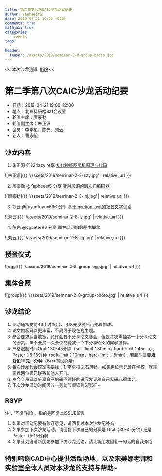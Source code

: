 ```yaml
---
title: 第二季第八次CAIC沙龙活动纪要
author: YapheeetS
date: 2019-04-21 19:00 +0800
comments: true
mathjax: true
categories: 
  - events
tags:
  - 
header:
  teaser: /assets/2019/seminar-2-8-group-photo.jpg
---
```


<< 本次沙龙通知: [#89](https://github.com/BUPT/ai-ml.club/issues/89)  << 

# 第二季第八次CAIC沙龙活动纪要

- 日期：2019-04-21 19:00-22:00
- 地点：北邮科研楼821会议室
- 轮值主席：廖豪劲
- 轮值副主席：朱正源
- 会员：李卓桓、陈光、刘云
- 新人：曹志航



## 沙龙内容

1. 朱正源 @824zzy 分享 [初代神经图灵机原理与代码](https://bupt.github.io/conversational-ai-club/#/papers/neural-turing-machines-2014)

 ![朱正源]({{ '/assets/2019/seminar-2-8-zzy.jpg' | relative_url }})

2. 廖豪劲 @YapheeetS 分享 [针对段落的层次自编码器](https://bupt.github.io/conversational-ai-club/#/papers/a-hierarchical-neural-autoencoder-for-paragraphs-and-documents-2015)

 ![廖豪劲]({{ '/assets/2019/seminar-2-8-lhj.jpg' | relative_url }})

3. 刘云 @fuyunfuyun666 分享 [基于Incetion-text的场景文字识别](https://bupt.github.io/conversational-ai-club/#/papers/inceptext-a-new-inception-text-module-with-deformable-psroi-pooling-for-multi-oriented-scene-text-detection-2018)

 ![刘云]({{ '/assets/2019/seminar-2-8-ly.jpg' | relative_url }})

4. 陈光 @cgpeter96 分享 图神经网络的基本概念


 ![刘云]({{ '/assets/2019/seminar-2-8-cg.jpg' | relative_url }})

## 授蛋仪式

 ![egg]({{ '/assets/2019/seminar-2-8-group-egg.jpg' | relative_url }})


## 集体合照

 ![group]({{ '/assets/2019/seminar-2-8-group-photo.jpg' | relative_url }})

## 沙龙结论

1. 活动通知提前48小时发出，可以先发然后再接着修改。
2. 论文内容可以更丰富，不局限于现在的主题。
3. 参会要求适当放宽，允许会员不分享论文参会，但是每次需挂靠一个分享论文的会员，每个会员一次会议只能被一个不分享论文的同学挂靠。
4. 严格限制时间Oral：30-45分钟（soft-limit：30min，hard-limit：45min）、Poster：5-15分钟（soft-limit：10min，hard-limit：15min），若超时需要**发红包10元一分钟**（beta测试阶段）
5. 每次沙龙约会议室需要找：1. 李卓桓 2.石珅达，如果两位师兄没在学校，就需要找两位师兄联系其他人开门。
6. 参会会员可以分享自己的研究领域的研究发现和自己科研心得体会。
7. 下次沙龙活动时间因五一劳动节顺延到5月5日~


## RSVP

注：“回复”操作，指的是回复本ISSUE留言

1. 如果对活动纪要有修订意见，请回复对本次沙龙纪补充
2. 如果参加下次沙龙活动，请回复下次自己的分享是 Oral（30-45分钟) 还是Poster（5-15分钟)
3. 如果计划邀请新朋友参加下次沙龙活动，请让新朋友回复一句话的自我介绍

## 特别鸣谢CAD中心提供活动场地，以及宋美娜老师和实验室全体人员对本沙龙的支持与帮助~

